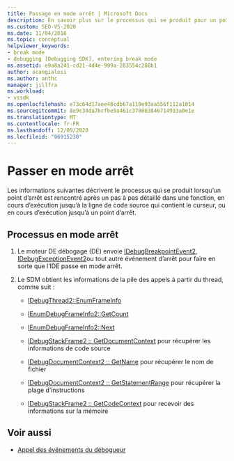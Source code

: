 ```yaml
---
title: Passage en mode arrêt | Microsoft Docs
description: En savoir plus sur le processus qui se produit pour un point d’arrêt rencontré dans une fonction, sur la ligne de code source au niveau du curseur ou sur un point d’arrêt.
ms.custom: SEO-VS-2020
ms.date: 11/04/2016
ms.topic: conceptual
helpviewer_keywords:
- break mode
- debugging [Debugging SDK], entering break mode
ms.assetid: e9a8a241-cd21-4d4e-999a-283554c288b1
author: acangialosi
ms.author: anthc
manager: jillfra
ms.workload:
- vssdk
ms.openlocfilehash: e73c64d17aee48cdb67a110e93aa556f112a1014
ms.sourcegitcommit: 8e9c38da7bcfbe9a461c378083846714933a0e1e
ms.translationtype: MT
ms.contentlocale: fr-FR
ms.lasthandoff: 12/09/2020
ms.locfileid: "96915230"
---
```

# <a name="enter-break-mode"></a>Passer en mode arrêt
Les informations suivantes décrivent le processus qui se produit lorsqu’un point d’arrêt est rencontré après un pas à pas détaillé dans une fonction, en cours d’exécution jusqu’à la ligne de code source qui contient le curseur, ou en cours d’exécution jusqu’à un point d’arrêt.

## <a name="break-mode-process"></a>Processus en mode arrêt

1. Le moteur DE débogage (DE) envoie [IDebugBreakpointEvent2](../../extensibility/debugger/reference/idebugbreakpointevent2.md), [IDebugExceptionEvent2](../../extensibility/debugger/reference/idebugexceptionevent2.md)ou tout autre événement d’arrêt pour faire en sorte que l’IDE passe en mode arrêt.

2. Le SDM obtient les informations de la pile des appels à partir du thread, comme suit :

    - [IDebugThread2::EnumFrameInfo](../../extensibility/debugger/reference/idebugthread2-enumframeinfo.md)

    - [IEnumDebugFrameInfo2::GetCount](../../extensibility/debugger/reference/ienumdebugframeinfo2-getcount.md)

    - [IEnumDebugFrameInfo2::Next](../../extensibility/debugger/reference/ienumdebugframeinfo2-next.md)

    - [IDebugStackFrame2 :: GetDocumentContext](../../extensibility/debugger/reference/idebugstackframe2-getdocumentcontext.md) pour récupérer les informations de code source

    - [IDebugDocumentContext2 :: GetName](../../extensibility/debugger/reference/idebugdocumentcontext2-getname.md) pour récupérer le nom de fichier

    - [IDebugDocumentContext2 :: GetStatementRange](../../extensibility/debugger/reference/idebugdocumentcontext2-getstatementrange.md) pour récupérer la plage d’instructions

    - [IDebugStackFrame2 :: GetCodeContext](../../extensibility/debugger/reference/idebugstackframe2-getcodecontext.md) pour recevoir des informations sur la mémoire

## <a name="see-also"></a>Voir aussi
- [Appel des événements du débogueur](../../extensibility/debugger/calling-debugger-events.md)

